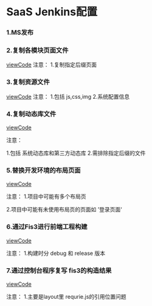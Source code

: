 # SaaS  Jenkins配置

### 1.MS发布

### 2.复制各模块页面文件

[viewCode](/command/SAAS_CMD/CopyView.md)
注意：
  1.复制指定后缀页面

### 3.复制资源文件

[viewCode](/command/SAAS_CMD/CopyStatic.md)
注意：
  1.包括 js,css,img
  2.系统配置信息

### 4.复制动态库文件

[viewCode](/command/SAAS_CMD/CopyDll.md)

注意：

1.包括 系统动态库和第三方动态库
 2.需排除指定后缀的文件

### 5.替换开发环境的布局页面

[viewCode](/command/SAAS_CMD/CopyDevLayout.md)

注意：
 1.项目中可能有多个布局页

2.项目中可能有未使用布局页的页面如 ’登录页面‘

### 6.通过Fis3进行前端工程构建

[viewCode](/command/SAAS_CMD/Fis3Build.md)

注意：
     1.构建时分 debug 和 release 版本

### 7.通过控制台程序复写 fis3的构造结果

[viewCode](/command/SAAS_CMD/ConsoleOverwrite.md)

注意：
   1.主要是layout里 requrie.js的引用位置问题

